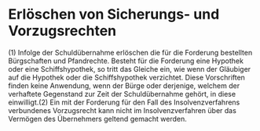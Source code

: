 # Erlöschen von Sicherungs- und Vorzugsrechten

(1) Infolge der Schuldübernahme erlöschen die für die Forderung bestellten Bürgschaften und Pfandrechte. Besteht für die Forderung eine Hypothek oder eine Schiffshypothek, so tritt das Gleiche ein, wie wenn der Gläubiger auf die Hypothek oder die Schiffshypothek verzichtet. Diese Vorschriften finden keine Anwendung, wenn der Bürge oder derjenige, welchem der verhaftete Gegenstand zur Zeit der Schuldübernahme gehört, in diese einwilligt.(2) Ein mit der Forderung für den Fall des Insolvenzverfahrens verbundenes Vorzugsrecht kann nicht im Insolvenzverfahren über das Vermögen des Übernehmers geltend gemacht werden. 

